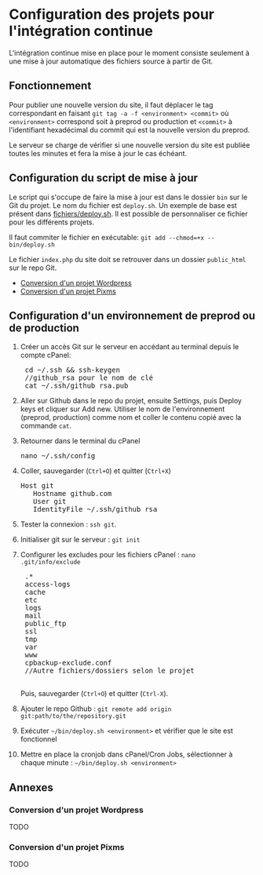 # Configuration des projets pour l'intégration continue

L'intégration continue mise en place pour le moment consiste seulement à une mise à jour automatique des fichiers source à partir de Git.

## Fonctionnement

Pour publier une nouvelle version du site, il faut déplacer le tag correspondant en faisant `git tag -a -f <environment> <commit>` où `<environment>` correspond soit à preprod ou production et `<commit>` à l'identifiant hexadécimal du commit qui est la nouvelle version du preprod.

Le serveur se charge de vérifier si une nouvelle version du site est publiée toutes les minutes et fera la mise à jour le cas échéant.

## Configuration du script de mise à jour

Le script qui s'occupe de faire la mise à jour est dans le dossier `bin` sur le Git du projet. Le nom du fichier est `deploy.sh`. Un exemple de base est présent dans [fichiers/deploy.sh](/fichiers/deploy.sh). Il est possible de personnaliser ce fichier pour les différents projets. 

Il faut commiter le fichier en exécutable: `git add --chmod=+x -- bin/deploy.sh`

Le fichier `index.php` du site doit se retrouver dans un dossier `public_html` sur le repo Git.

- [Conversion d'un projet Wordpress](#conversion-wordpress)
- [Conversion d'un projet Pixms](#conversion-pixms)

## Configuration d'un environnement de preprod ou de production

1. Créer un accès Git sur le serveur en accédant au terminal depuis le compte cPanel: 
    <pre>
    cd ~/.ssh && ssh-keygen 
    //github_rsa pour le nom de clé 
    cat ~/.ssh/github_rsa.pub
</pre>

2. Aller sur Github dans le repo du projet, ensuite Settings, puis Deploy keys et cliquer sur Add new. Utiliser le nom de l'environnement (preprod, production) comme nom et coller le contenu copié avec la commande `cat`.

3. Retourner dans le terminal du cPanel
   <pre>nano ~/.ssh/config</pre>
4. Coller, sauvegarder (`Ctrl+O`) et quitter (`Ctrl+X`)
    <pre>Host git
      Hostname github.com
      User git
      IdentityFile ~/.ssh/github_rsa</pre>
5. Tester la connexion : `ssh git`.
6. Initialiser git sur le serveur : `git init`
7. Configurer les excludes pour les fichiers cPanel : `nano .git/info/exclude`
   <pre>
    .*
    access-logs
    cache
    etc
    logs
    mail
    public_ftp
    ssl
    tmp
    var
    www
    cpbackup-exclude.conf
    //Autre fichiers/dossiers selon le projet
    </pre>
    Puis, sauvegarder (`Ctrl+O`) et quitter (`Ctrl-X`).
8. Ajouter le repo Github : 
`git remote add origin git:path/to/the/repository.git`
9. Exécuter `~/bin/deploy.sh <environment>` et vérifier que le site est fonctionnel
10. Mettre en place la cronjob dans cPanel/Cron Jobs, sélectionner à chaque minute : `~/bin/deploy.sh <environment>`

## Annexes

### Conversion d'un projet Wordpress

TODO

### Conversion d'un projet Pixms

TODO